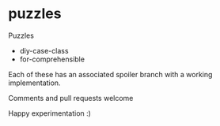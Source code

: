 # puzzles

Puzzles
* diy-case-class
* for-comprehensible

Each of these has an associated spoiler branch with a working implementation.

Comments and pull requests welcome

Happy experimentation :)

